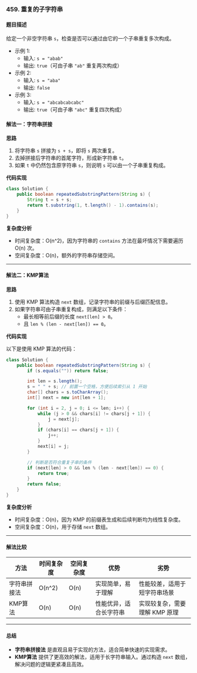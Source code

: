 ### **459. 重复的子字符串**

#### **题目描述**

给定一个非空字符串 `s`，检查是否可以通过由它的一个子串重复多次构成。

- 示例 1:
  - 输入: `s = "abab"`
  - 输出: `true`（可由子串 `"ab"` 重复两次构成）
- 示例 2:
  - 输入: `s = "aba"`
  - 输出: `false`
- 示例 3:
  - 输入: `s = "abcabcabcabc"`
  - 输出: `true`（可由子串 `"abc"` 重复四次构成）

#### **解法一：字符串拼接**

**思路**

1. 将字符串 `s` 拼接为 `s + s`，即将 `s` 两次重复。
2. 去掉拼接后字符串的首尾字符，形成新字符串 `t`。
3. 如果 `t` 中仍然包含原字符串 `s`，则说明 `s` 可以由一个子串重复构成。

**代码实现**

```java
class Solution {
    public boolean repeatedSubstringPattern(String s) {
        String t = s + s;
        return t.substring(1, t.length() - 1).contains(s);
    }
}
```

**复杂度分析**

- 时间复杂度：O(n^2)，因为字符串的 `contains` 方法在最坏情况下需要遍历 O(n) 次。
- 空间复杂度：O(n)，额外的字符串存储空间。

------

#### **解法二：KMP算法**

**思路**

1. 使用 KMP 算法构造 `next` 数组，记录字符串的前缀与后缀匹配信息。
2. 如果字符串可由子串重复构成，则满足以下条件：
   - 最长相等前后缀的长度 `next[len] > 0`。
   - 且 `len % (len - next[len]) == 0`。

**代码实现**

以下是使用 KMP 算法的代码：

```java
class Solution {
    public boolean repeatedSubstringPattern(String s) {
        if (s.equals("")) return false;

        int len = s.length();
        s = " " + s; // 前置一个空格，方便后续索引从 1 开始
        char[] chars = s.toCharArray();
        int[] next = new int[len + 1];

        for (int i = 2, j = 0; i <= len; i++) {
            while (j > 0 && chars[i] != chars[j + 1]) {
                j = next[j];
            }
            if (chars[i] == chars[j + 1]) {
                j++;
            }
            next[i] = j;
        }

        // 判断是否符合重复子串的条件
        if (next[len] > 0 && len % (len - next[len]) == 0) {
            return true;
        }
        return false;
    }
}
```

**复杂度分析**

- 时间复杂度：O(n)，因为 KMP 的前缀表生成和后续判断均为线性复杂度。
- 空间复杂度：O(n)，用于存储 `next` 数组。

------

#### **解法比较**

| 方法         | 时间复杂度 | 空间复杂度 | 优势                   | 劣势                          |
| ------------ | ---------- | ---------- | ---------------------- | ----------------------------- |
| 字符串拼接法 | O(n^2)     | O(n)       | 实现简单，易于理解     | 性能较差，适用于短字符串场景  |
| KMP算法      | O(n)       | O(n)       | 性能优异，适合长字符串 | 实现较复杂，需要理解 KMP 原理 |

------

#### **总结**

- **字符串拼接法** 是直观且易于实现的方法，适合简单快速的实现需求。
- **KMP算法** 提供了更高效的解法，适用于长字符串输入。通过构造 `next` 数组，解决问题的逻辑更紧凑且高效。